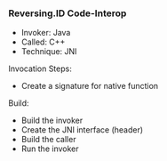 ### Reversing.ID Code-Interop
* Invoker: Java
* Called: C++
* Technique: JNI

Invocation Steps:
- Create a signature for native function

Build:
- Build the invoker
- Create the JNI interface (header)
- Build the caller
- Run the invoker